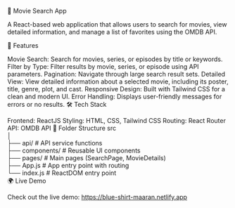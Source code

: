 🎥 Movie Search App

A React-based web application that allows users to search for movies, view detailed information, and manage a list of favorites using the OMDB API.

🚀 Features

Movie Search: Search for movies, series, or episodes by title or keywords.
Filter by Type: Filter results by movie, series, or episode using API parameters.
Pagination: Navigate through large search result sets.
Detailed View: View detailed information about a selected movie, including its poster, title, genre, plot, and cast.
Responsive Design: Built with Tailwind CSS for a clean and modern UI.
Error Handling: Displays user-friendly messages for errors or no results.
🛠️ Tech Stack

Frontend: ReactJS
Styling: HTML, CSS, Tailwind CSS
Routing: React Router
API: OMDB API
📂 Folder Structure
src  
│  
├── api/                # API service functions  
├── components/         # Reusable UI components  
├── pages/              # Main pages (SearchPage, MovieDetails)  
├── App.js              # App entry point with routing  
└── index.js            # ReactDOM entry point  
🌍 Live Demo

Check out the live demo: https://blue-shirt-maaran.netlify.app